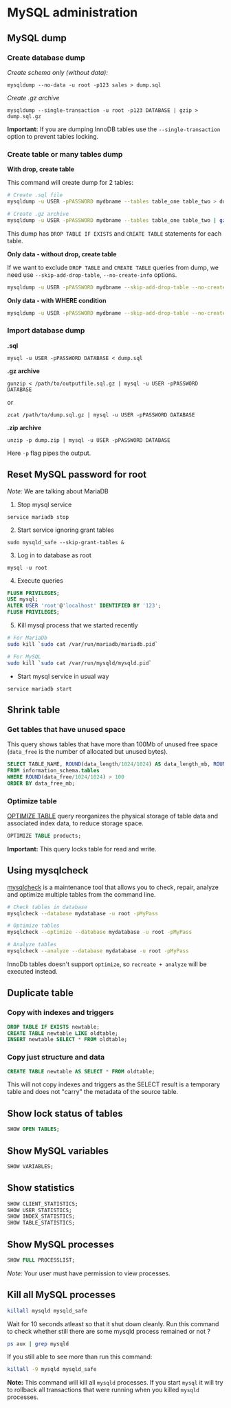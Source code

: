 # MySQL administration

## MySQL dump

### Create database dump

*Create schema only (without data):*

```
mysqldump --no-data -u root -p123 sales > dump.sql
```

*Create .gz archive*

```
mysqldump --single-transaction -u root -p123 DATABASE | gzip > dump.sql.gz
```

**Important:** If you are dumping InnoDB tables use the `--single-transaction` option to prevent tables locking.

### Create table or many tables dump

**With drop, create table**

This command will create dump for 2 tables:

```bash
# Create .sql file
mysqldump -u USER -pPASSWORD mydbname --tables table_one table_two > dump.sql

# Create .gz archive
mysqldump -u USER -pPASSWORD mydbname --tables table_one table_two | gzip > dump.sql.gz
```

This dump has `DROP TABLE IF EXISTS` and `CREATE TABLE` statements for each table.

**Only data - without drop, create table**

If we want to exclude `DROP TABLE` and `CREATE TABLE` queries from dump, we need use `--skip-add-drop-table`, `--no-create-info` options.

```bash
mysqldump -u USER -pPASSWORD mydbname --skip-add-drop-table --no-create-info --tables products_point_sales products_to_point_sales > dump.sql
```

**Only data - with WHERE condition**

```bash
mysqldump -u USER -pPASSWORD mydbname --skip-add-drop-table --no-create-info --tables products --where="id > 10000" > products_delta_dump.sql
```

### Import database dump

**.sql**

```
mysql -u USER -pPASSWORD DATABASE < dump.sql
```

**.gz archive**
```
gunzip < /path/to/outputfile.sql.gz | mysql -u USER -pPASSWORD DATABASE
```
or
```
zcat /path/to/dump.sql.gz | mysql -u USER -pPASSWORD DATABASE
```
**.zip archive**
```
unzip -p dump.zip | mysql -u USER -pPASSWORD DATABASE
```
Here `-p` flag pipes the output.

## Reset MySQL password for root

*Note:* We are talking about MariaDB

1. Stop mysql service
```
service mariadb stop
```

2. Start service ignoring grant tables
```
sudo mysqld_safe --skip-grant-tables &
```

3. Log in to database as root
```
mysql -u root
```

4. Execute queries
```sql
FLUSH PRIVILEGES;
USE mysql;
ALTER USER 'root'@'localhost' IDENTIFIED BY '123';
FLUSH PRIVILEGES;
```

5. Kill mysql process that we started recently
```bash
# For MariaDb
sudo kill `sudo cat /var/run/mariadb/mariadb.pid`

# For MySQL
sudo kill `sudo cat /var/run/mysqld/mysqld.pid`
```

* Start mysql service in usual way
```
service mariadb start
```

## Shrink table

### Get tables that have unused space

This query shows tables that have more than 100Mb of unused free space 
(`data_free` is the number of allocated but unused bytes).

```sql
SELECT TABLE_NAME, ROUND(data_length/1024/1024) AS data_length_mb, ROUND(data_free/1024/1024) AS data_free_mb
FROM information_schema.tables
WHERE ROUND(data_free/1024/1024) > 100
ORDER BY data_free_mb;
```

### Optimize table

[OPTIMIZE TABLE](https://dev.mysql.com/doc/refman/8.0/en/optimize-table.html) query reorganizes the physical storage of table data and associated index data, to reduce storage space.

```sql
OPTIMIZE TABLE products;
```

**Important:** This query locks table for read and write.

## Using mysqlcheck

[mysqlcheck](https://mariadb.com/kb/en/library/mysqlcheck/) is a maintenance tool that allows you to check, repair, analyze and optimize multiple tables from the command line.

```bash
# Check tables in database
mysqlcheck --database mydatabase -u root -pMyPass

# Optimize tables
mysqlcheck --optimize --database mydatabase -u root -pMyPass

# Analyze tables
mysqlcheck --analyze --database mydatabase -u root -pMyPass
```

InnoDb tables doesn't support `optimize`, so `recreate + analyze` will be executed instead.

## Duplicate table

### Copy with indexes and triggers

```sql
DROP TABLE IF EXISTS newtable;
CREATE TABLE newtable LIKE oldtable; 
INSERT newtable SELECT * FROM oldtable;
```

### Copy just structure and data

```sql
CREATE TABLE newtable AS SELECT * FROM oldtable;
```

This will not copy indexes and triggers as the SELECT result is a temporary table and does not "carry" the metadata of the source table.

## Show lock status of tables

```sql
SHOW OPEN TABLES;
```

## Show MySQL variables

```sql
SHOW VARIABLES;
```

## Show statistics

```sql
SHOW CLIENT_STATISTICS;
SHOW USER_STATISTICS;
SHOW INDEX_STATISTICS;
SHOW TABLE_STATISTICS;
```

## Show MySQL processes

```sql
SHOW FULL PROCESSLIST;
```
*Note:* Your user must have permission to view processes.

## Kill all MySQL processes

```bash
killall mysqld mysqld_safe
```

Wait for 10 seconds atleast so that it shut down cleanly. Run this command to check whether still there are some mysqld process remained or not ?

```bash
ps aux | grep mysqld
```

If you still able to see more than run this command:

```bash
killall -9 mysqld mysqld_safe
```

**Note:** This command will kill all `mysqld` processes. If you start `mysql` it will try to rollback all transactions that were running when you killed `mysqld` processes.
